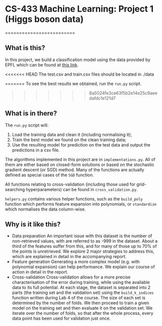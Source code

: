 # CS-433 Machine Learning: Project 1 (Higgs boson data)
=========================

## What is this?
In this project, we build a classification model using the data
provided by EPFL which can be found at [this link](https://www.aicrowd.com/challenges/epfl-machine-learning-higgs).

<<<<<<< HEAD
The test.csv and train.csv files should be located in ./data

=======
To see the best results we obtained, run the `run.py` script.
>>>>>>> 8a5024fe3ce63f5b2e14e25c9aeedafdc1e121d7

## What is in there?
The `run.py` script will:
1. Load the training data and clean it (including normalising it);
2. Train the best model we found on the clean training data;
3. Use the resulting model for prediction on the test data
and output the predictions in a csv file.

The algorithms implemented in this project are in `implementations.py`.
All of them are either based on closed-form solutions or based on
the stochastic gradient descent (or SGD) method. Many of the functions
are actually defined as special cases of the `SGD` function.

All functions relating to cross-validation (including those used for
grid-searching hyperparameters) can be found in `cross_validation.py`.

`helpers.py` contains various helper functions, such as the `build_poly`
function which performs feature expansion into polynomials, or `standardize`
which normalises the data column-wise.

## Why is it like this?
- Data preparation
An important issue with this dataset is the number of non-retrieved
values, with are referred to as -999 in the dataset. About a third
of the features suffer from this, and for many of those up to 70%
of the points is unretrieved.
We explore 2 major strategies to address this, which are explained
in detail in the accompanying report.
- Feature generation
Generating a more complex model (e.g. with polynomial expansion)
can help performance. We explain our course of action in detail
in the report.
- Cross-validation
Cross-validation allows for a more precise characterisation of the
error during training, while using the available data to its full
potential.
At each stage, the dataset is separated into 2 parts (the training set and the 
validation set) using the `build_k_indices` function written
during Lab 4 of the course. The size of each set is determined
by the number of folds.
We then proceed to train a given model on the training set
and then evaluate it on the validation set.
We iterate over the number of folds, so that after the whole
process, every data point has been used for validation just
once.

